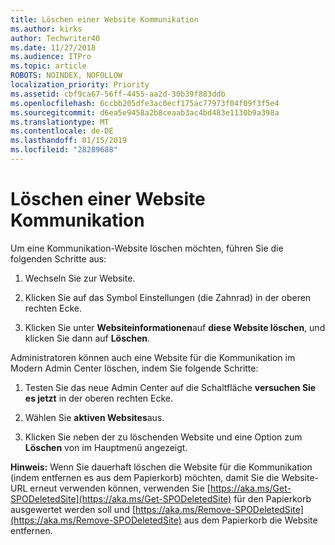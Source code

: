 ```yaml
---
title: Löschen einer Website Kommunikation
ms.author: kirks
author: Techwriter40
ms.date: 11/27/2018
ms.audience: ITPro
ms.topic: article
ROBOTS: NOINDEX, NOFOLLOW
localization_priority: Priority
ms.assetid: cbf9ca67-56ff-4455-aa2d-30b39f883ddb
ms.openlocfilehash: 6ccbb205dfe3ac0ecf175ac77973f04f09f3f5e4
ms.sourcegitcommit: d6ea5e9458a2b8ceaab3ac4bd483e1130b9a398a
ms.translationtype: MT
ms.contentlocale: de-DE
ms.lasthandoff: 01/15/2019
ms.locfileid: "28289688"
---
```

# <a name="delete-a-communication-site"></a>Löschen einer Website Kommunikation

Um eine Kommunikation-Website löschen möchten, führen Sie die folgenden Schritte aus: 
  
1. Wechseln Sie zur Website. 
  
2. Klicken Sie auf das Symbol Einstellungen (die Zahnrad) in der oberen rechten Ecke. 
  
3. Klicken Sie unter **Websiteinformationen**auf **diese Website löschen**, und klicken Sie dann auf **Löschen**. 
  
Administratoren können auch eine Website für die Kommunikation im Modern Admin Center löschen, indem Sie folgende Schritte: 
  
1. Testen Sie das neue Admin Center auf die Schaltfläche **versuchen Sie es jetzt** in der oberen rechten Ecke. 
  
2. Wählen Sie **aktiven Websites**aus. 
  
3. Klicken Sie neben der zu löschenden Website und eine Option zum **Löschen** von im Hauptmenü angezeigt. 
  
 **Hinweis:** Wenn Sie dauerhaft löschen die Website für die Kommunikation (indem entfernen es aus dem Papierkorb) möchten, damit Sie die Website-URL erneut verwenden können, verwenden Sie [https://aka.ms/Get-SPODeletedSite](https://aka.ms/Get-SPODeletedSite) für den Papierkorb ausgewertet werden soll und [https://aka.ms/Remove-SPODeletedSite](https://aka.ms/Remove-SPODeletedSite) aus dem Papierkorb die Website entfernen. 
  

